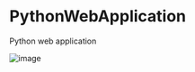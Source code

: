 # PythonWebApplication
Python web application

![image](https://github.com/vamsikrishna918/PythonWebApplication/assets/67264274/1e72a5d3-d054-4d51-b32c-ec8d9d58bd0f)
